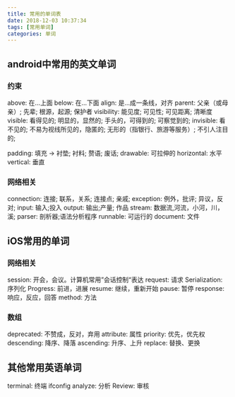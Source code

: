 ```yaml
---
title: 常用的单词表
date: 2018-12-03 10:37:34
tags: [常用单词]
categories: 单词
---
```


## android中常用的英文单词

### 约束
above: 在...上面
below: 在...下面
align: 是...成一条线，对齐
parent: 父亲（或母亲）; 先辈; 根源，起源; 保护者
visibility: 能见度; 可见性; 可见距离; 清晰度
visible: 看得见的; 明显的，显然的; 手头的，可得到的; 可察觉到的;
invisible: 看不见的; 不易为视线所见的，隐匿的; 无形的（指银行、旅游等服务）; 不引人注目的;
<!---More--->

padding: 填充 -> 衬垫; 衬料; 赘语; 废话;
drawable: 可拉伸的
horizontal: 水平
vertical: 垂直

### 网络相关
connection: 连接; 联系，关系; 连接点; 亲戚;
exception: 例外，批评; 异议，反对;
input:  输入;投入
output: 输出;产量; 作品
stream: 数据流,河流，小河，川，溪;
parser: 剖析器;语法分析程序
runnable: 可运行的
document: 文件

## iOS常用的单词
### 网络相关
session: 开会，会议。计算机常用”会话控制“表达
request: 请求
Serialization: 序列化
Progress: 前进，进展
resume: 继续，重新开始
pause:  暂停
response: 响应，反应，回答
method: 方法
### 数组
deprecated: 不赞成，反对，弃用
attribute: 属性
priority: 优先，优先权
descending: 降序、降落
ascending: 升序、上升
replace: 替换、更换


## 其他常用英语单词
terminal: 终端
ifconfig
analyze: 分析
Review: 审核

